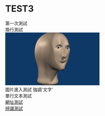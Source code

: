 # TEST3
第一次測試<br>
換行測試<br>
![ing](https://github.com/jammywangyihan/TEST3/raw/main/picture/PT1.jpg)<br>
圖片進入測試
強調'文字'<br>
    單行文本測試<br>
[網址測試](https://www.youtube.com/watch?v=rEWkwoL9BI8)<br>
[辨識測試][urltt]<br>

[urltt]:https://www.youtube.com/watch?v=lr2aUYThB-E

